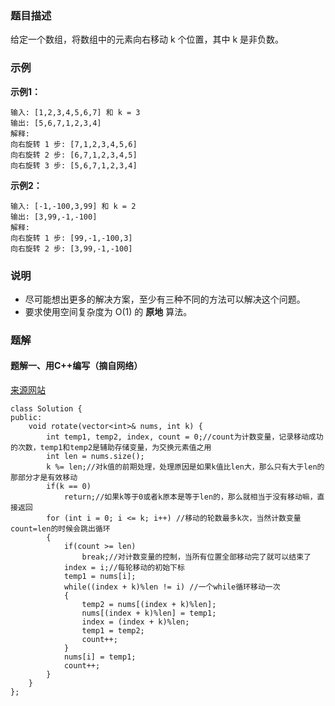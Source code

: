 ### 题目描述
给定一个数组，将数组中的元素向右移动 k 个位置，其中 k 是非负数。

### 示例
**示例1：**
```
输入: [1,2,3,4,5,6,7] 和 k = 3
输出: [5,6,7,1,2,3,4]
解释:
向右旋转 1 步: [7,1,2,3,4,5,6]
向右旋转 2 步: [6,7,1,2,3,4,5]
向右旋转 3 步: [5,6,7,1,2,3,4]
```
**示例2：**
```
输入: [-1,-100,3,99] 和 k = 2
输出: [3,99,-1,-100]
解释: 
向右旋转 1 步: [99,-1,-100,3]
向右旋转 2 步: [3,99,-1,-100]
```

### 说明
- 尽可能想出更多的解决方案，至少有三种不同的方法可以解决这个问题。
- 要求使用空间复杂度为 O(1) 的 **原地** 算法。

### 题解
#### 题解一、用C++编写（摘自网络）
[来源网站](https://blog.csdn.net/qq_28584889/article/details/83655019)
```
class Solution {
public:
    void rotate(vector<int>& nums, int k) {
        int temp1, temp2, index, count = 0;//count为计数变量，记录移动成功的次数，temp1和temp2是辅助存储变量，为交换元素值之用
        int len = nums.size();
        k %= len;//对k值的前期处理，处理原因是如果k值比len大，那么只有大于len的那部分才是有效移动
        if(k == 0)
            return;//如果k等于0或者k原本是等于len的，那么就相当于没有移动嘛，直接返回
        for (int i = 0; i <= k; i++) //移动的轮数最多k次，当然计数变量count=len的时候会跳出循环
        {
            if(count >= len)
                break;//对计数变量的控制，当所有位置全部移动完了就可以结束了
            index = i;//每轮移动的初始下标
            temp1 = nums[i];
            while((index + k)%len != i) //一个while循环移动一次
            {
                temp2 = nums[(index + k)%len];
                nums[(index + k)%len] = temp1;
                index = (index + k)%len;
                temp1 = temp2;
                count++;
            }
            nums[i] = temp1;
            count++;
        }
    }
};
```